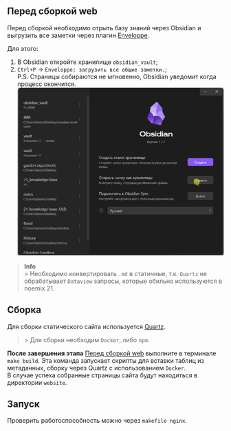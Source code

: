 ## Перед сборкой web
Перед сборкой необходимо отрыть базу знаний через Obsidian и выгрузить все заметки через плагин [Enveloppe](https://enveloppe.ovh/).

Для этого: 
1. В Obsidian откройте хранилище `obsidian_vault`;
2. `Ctrl+P` → `Enveloppe: загрузить все общие заметки.`; \
P.S. Страницы собираются не мгновенно, Obsidian уведомит когда процесс окончится.
![шаги экспорта](./enveloppe.gif)

> **Info**\
> \> Необходимо конвертировать `.md` в статичные, т.к. `Quartz` не обрабатывает `Dataview` запросы, которые обильно используются в noemix 21. 

## Сборка
Для сборки статического сайта используется [Quartz](https://quartz.jzhao.xyz/).

> \> Для сборки необходим `Docker`, либо `npm`.

**После завершения этапа** [Перед сборкой web](#Перед%20сборкой%20web) выполните в терминале `make build`. Эта команда запускает скрипты для вставки таблиц из метаданных, сборку через Quartz с использованием `Docker`.\
В случае успеха собранные страницы сайта будут находиться в директории `website`.

## Запуск
Проверить работоспособность можно через `makefile nginx`.
